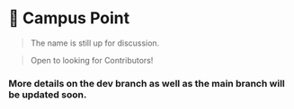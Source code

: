 # 🏫 Campus Point
> The name is still up for discussion.

>Open to looking for Contributors!
### More details on the dev branch as well as the main branch will be updated soon.